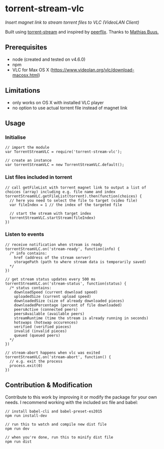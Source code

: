 # torrent-stream-vlc
<i>Insert magnet link to stream torrent files to VLC (VideoLAN Client)</i>

Built using <a href="https://www.npmjs.com/package/torrent-stream">torrent-stream</a> and inspired by <a href="https://www.npmjs.com/package/peerflix">peerflix</a>. Thanks to <a href="https://github.com/mafintosh">Mathias  Buus.</a>

## Prerequisites
- node (created and tested on v4.6.0)
- npm 
- VLC for Max OS X (https://www.videolan.org/vlc/download-macosx.html)

## Limitations
- only works on OS X with installed VLC player
- no option to use actual torrent file instead of magnet link

## Usage

### Initialise

    // import the module
    var TorrentStreamVLC = require('torrent-stream-vlc');

    // create an instance
    var torrentStreamVLC = new TorrentStreamVLC.default();

### List files included in torrent

    // call getFileList with torrent magnet link to output a list of choices (array) including e.g. file name and index
    torrentStreamVLC.getFileList(torrent).then(function(choices) {
      // here you need to select the file to target (video file)
      var fileIndex = 1 // the index of the targeted file

      // start the stream with target index
      torrentStreamVLC.startStream(fileIndex)
    })

### Listen to events

    // receive notification when stream is ready
    torrentStreamVLC.on('stream-ready', function(info) {
      /* info contains: 
        href (address of the stream server)
        storagePath (path to where stream data is temporarily saved)
      */
    })

    // get stream status updates every 500 ms
    torrentStreamVLC.on('stream-status', function(status) {
      /* status contains: 
        downloadSpeed (current download speed)
        uploadedSize (current upload speed)
        downloadedSize (size of already downloaded pieces)
        downloadedPercentage (percent of file downloaded)
        peersActive (connected peers)
        peersAvailable (available peers)
        streamRuntime (time the stream is already running in seconds)
        hotswaps (hotswap occurences)
        verified (verified pieces)
        invalid (invalid pieces)
        queued (queued peers)
      */
    })

    // stream-abort happens when vlc was exited
    torrentStreamVLC.on('stream-abort', function() {
      // e.g. exit the process
      process.exit(0)
    })

## Contribution & Modification
Contribute to this work by improving it or modify the package for your own needs. I recommend working with the included src file and babel:

    // install babel-cli and babel-preset-es2015
    npm run install-dev

    // run this to watch and compile new dist file
    npm run dev

    // when you're done, run this to minify dist file
    npm run dist
